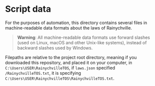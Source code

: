 # Script data

For the purposes of automation, this directory contains several
files in machine-readable data formats about the laws of
Rainychville.

> **Warning**: All machine-readable data formats use
> forward slashes (used on Linux, macOS and other
> Unix-like systems), instead of backward slashes used
> by Windows.

Filepaths are relative to the project root directory, meaning 
if you downloaded this repository, and placed it on your
computer, in `C:\Users\USER\RainychvilleTOS`, if `laws.json`
specified `/RainychvilleTOS.txt`, it is specifying
`C:\Users\USER\RainychvilleTOS\RainychvilleTOS.txt`.
